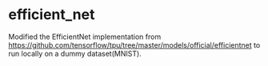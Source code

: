 # efficient_net
Modified the EfficientNet implementation from https://github.com/tensorflow/tpu/tree/master/models/official/efficientnet to run locally on a dummy dataset(MNIST).

